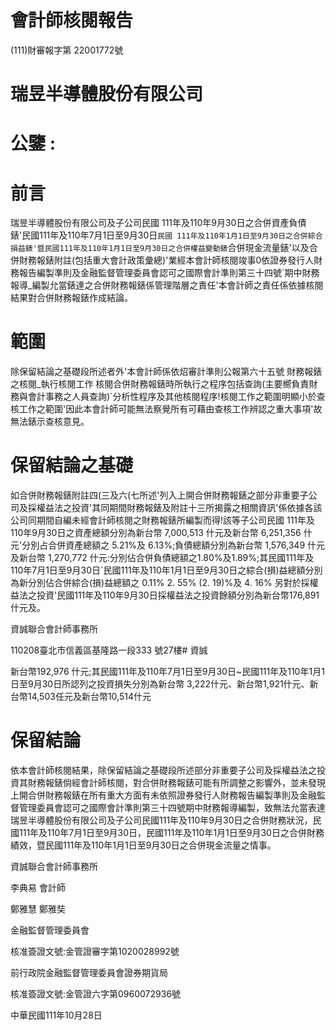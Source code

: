 # 會計師核閱報告

(111)財審報字第 22001772號

# 瑞昱半導體股份有限公司

# 公鑒 :

# 前言

瑞昱半導體股份有限公司及子公司民國 111年及110年9月30日之合併資產負債錶'民國111年及110年7月1日至9月30日`民國 111年及110年1月1日至9月30日之合併綜合損益錶'暨民國111年及110年1月1日至9月30日之合併權益變動錶`合併現金流量錶'以及合併財務報錶附註(包括重大會計政策彙總)'業經本會計師核閱竣事0依證券發行人財務報告編製準則及金融監督管理委員會認可之國際會計準則第三十四號`期中財務報導_編製允當錶達之合併財務報錶係管理階層之責任'本會計師之責任係依據核閱結果對合併財務報錶作成結論。

# 範圍

除保留結論之基礎段所述者外'本會計師係依炤審計準則公報第六十五號 財務報錶之核閱_執行核閱工作 核閱合併財務報錶時所執行之程序包括查詢(主要嚮負責財務與會計事務之人員查詢)`分析性程序及其他核閱程序!核閱工作之範圍明顯小於查核工作之範圍'因此本會計師可能無法察覺所有可藉由查核工作辨認之重大事項'故無法錶示查核意見。

# 保留結論之基礎

如合併財務報錶附註四(三及六(七所述'列入上開合併財務報錶之部分非重要子公司及採權益法之投資'其同期間財務報錶及附註十三所揭露之相關資訊'係依據各該公司同期間自編未經會計師核閱之財務報錶所編製而得!該等子公司民國 111年及 110年9月30日之資產總額分別為新台幣 7,000,513 什元及新台幣 6,251,356 什元'分別占合併資產總額之 5.21%及 6.13%;負債總額分別為新台幣 1,576,349 什元及新台幣 1,270,772 什元:分別佔合併負債總額之1.80%及1.89%;其民國111年及110年7月1日至9月30日`民國111年及110年1月1日至9月30日之綜合(損)益總額分別為新分別佔合併綜合(損)益總額之 0.11% 2. 55% (2. 19)%及 4. 16% 另對於採權益法之投資'民國111年及110年9月30日採權益法之投資餘額分別為新台幣176,891什元及。

資誠聯合會計師事務所

110208臺北市信義區基隆路一段333 號27樓# 資誠

新台幣192,976 什元;其民國111年及110年7月1日至9月30日~民國111年及110年1月1日至9月30日所認列之投資損失分別為新台幣 3,222什元、新台幣1,921什元、新台幣14,503任元及新台幣10,514什元

# 保留結論

依本會計師核閱結果，除保留結論之基礎段所述部分非重要子公司及採權益法之投資其財務報錶倘經會計師核閱，對合併財務報錶可能有所調整之影響外，並未發現上開合併財務報錶在所有重大方面有未依照證券發行人財務報告編製準則及金融監督管理委員會認可之國際會計準則第三十四號期中財務報導編製，致無法允當表達瑞昱半導體股份有限公司及子公司民國111年及110年9月30日之合併財務狀況，民國111年及110年7月1日至9月30日，民國111年及110年1月1日至9月30日之合併財務績效，暨民國111年及110年1月1日至9月30日之合併現金流量之情事。

資誠聯合會計師事務所

李典易 會計師

鄭雅慧 鄭雅奘

金融監督管理委員會

核准簽證文號:金管證審字第1020028992號

前行政院金融監督管理委員會證券期貨局

核准簽證文號:金管證六字第0960072936號

中華民國111年10月28日